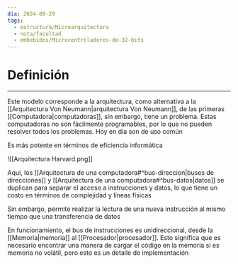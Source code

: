 ```yaml
---
dia: 2024-08-29
tags:
  - estructura/Microarquitectura
  - nota/facultad
  - embebidos/Microcontroladores-de-32-bits
---
```

# Definición
---
Este modelo corresponde a la arquitectura, como alternativa a la [[Arquitectura Von Neumann|arquitectura Von Neumann]], de las primeras [[Computadora|computadoras]], sin embargo, tiene un problema. Estas computadoras no son fácilmente programables, por lo que no pueden resolver todos los problemas. Hoy en día son de uso común

Es más potente en términos de eficiencia informática

![[Arquitectura Harvard.png]]

Aquí, los [[Arquitectura de una computadora#^bus-direccion|buses de direcciones]] y [[Arquitectura de una computadora#^bus-datos|datos]] se duplican para separar el acceso a instrucciones y datos, lo que tiene un costo en términos de complejidad y líneas físicas

Sin embargo, permite realizar la lectura de una nueva instrucción al mismo tiempo que una transferencia de datos

En funcionamiento, el bus de instrucciones es unidireccional, desde la [[Memoria|memoria]] al [[Procesador|procesador]]. Esto significa que es necesario encontrar una manera de cargar el código en la memoria si es memoria no volátil, pero esto es un detalle de implementación
